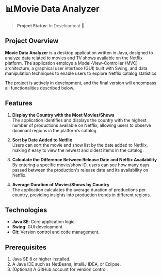 # 📊Movie Data Analyzer

> **Project Status:** In Development 🚧  
 
## Project Overview

**Movie Data Analyzer** is a desktop application written in Java, designed to analyze data related to movies and TV shows available on the Netflix platform. The application employs a Model-View-Controller (MVC) architecture, a graphical user interface (GUI) built with Swing, and data manipulation techniques to enable users to explore Netflix catalog statistics.

The project is actively in development, and the final version will encompass all functionalities described below.

## Features

1. **Display the Country with the Most Movies/Shows**  
   The application identifies and displays the country with the highest number of productions available on Netflix, allowing users to observe dominant regions in the platform’s catalog.

2. **Sort by Date Added to Netflix**  
   Users can sort the movie and show list by the date added to Netflix, making it easy to view the newest and oldest items in the catalog.

3. **Calculate the Difference Between Release Date and Netflix Availability**  
   By entering a specific movie/show ID, users can see how many days passed between the production's release date and its availability on Netflix.

4. **Average Duration of Movies/Shows by Country**  
   The application calculates the average duration of productions per country, providing insights into production trends in different regions.

## Technologies

- **Java SE**: Core application logic.
- **Swing**: GUI development.
- **Git**: Version control and code management.

## Prerequisites

1. Java SE 8 or higher installed.
2. A Java IDE such as NetBeans, IntelliJ IDEA, or Eclipse.
3. (Optional) A GitHub account for version control.

